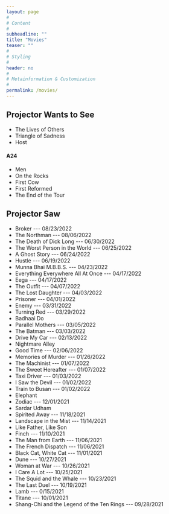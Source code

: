 ```yaml
---
layout: page
#
# Content
#
subheadline: ""
title: "Movies"
teaser: ""
#
# Styling
#
header: no
#
# Metainformation & Customization
#
permalink: /movies/
---
```


## Projector Wants to See
- The Lives of Others
- Triangle of Sadness
- Host

#### A24
- Men
- On the Rocks
- First Cow
- First Reformed
- The End of the Tour

## Projector Saw
- Broker --- 08/23/2022
- The Northman --- 08/06/2022
- The Death of Dick Long --- 06/30/2022
- The Worst Person in the World --- 06/25/2022
- A Ghost Story --- 06/24/2022
- Hustle --- 06/19/2022
- Munna Bhai M.B.B.S. --- 04/23/2022
- Everything Everywhere All At Once --- 04/17/2022
- Eega --- 04/17/2022
- The Outfit --- 04/07/2022
- The Lost Daughter --- 04/03/2022
- Prisoner --- 04/01/2022
- Enemy --- 03/31/2022
- Turning Red --- 03/29/2022
- Badhaai Do
- Parallel Mothers --- 03/05/2022
- The Batman --- 03/03/2022
- Drive My Car --- 02/13/2022
- Nightmare Alley
- Good Time --- 02/06/2022
- Memories of Murder --- 01/26/2022
- The Machinist --- 01/07/2022
- The Sweet Hereafter --- 01/07/2022
- Taxi Driver --- 01/03/2022
- I Saw the Devil --- 01/02/2022
- Train to Busan --- 01/02/2022
- Elephant
- Zodiac --- 12/01/2021
- Sardar Udham
- Spirited Away --- 11/18/2021
- Landscape in the Mist --- 11/14/2021
- Like Father, Like Son
- Finch --- 11/10/2021
- The Man from Earth --- 11/06/2021
- The French Dispatch --- 11/06/2021
- Black Cat, White Cat --- 11/01/2021
- Dune --- 10/27/2021
- Woman at War --- 10/26/2021
- I Care A Lot --- 10/25/2021
- The Squid and the Whale --- 10/23/2021
- The Last Duel --- 10/19/2021
- Lamb --- 0/15/2021
- Titane --- 10/01/2021
- Shang-Chi and the Legend of the Ten Rings --- 09/28/2021

